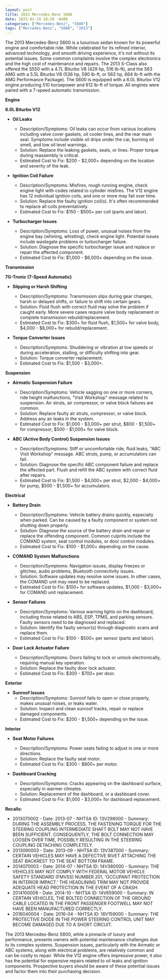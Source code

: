 ```yaml
---
layout: post
title: 2013 Mercedes-Benz S600
date: 2025-03-19 10:29 -0400
categories: ["Mercedes-Benz", "S600"]
tags: ["Mercedes-Benz", "S600", "2013"]
---
```

The 2013 Mercedes-Benz S600 is a luxurious sedan known for its powerful engine and comfortable ride. While celebrated for its refined interior, advanced technology, and smooth driving experience, it's not without its potential issues. Some common complaints involve the complex electronics and the high cost of maintenance and repairs. The 2013 S-Class also offered the S550 with a 4.7L Biturbo V8 (429 hp, 516 lb-ft), and the S63 AMG with a 5.5L Biturbo V8 (536 hp, 590 lb-ft, or 563 hp, 664 lb-ft with the AMG Performance Package). The S600 is equipped with a 6.0L Biturbo V12 engine producing 510 horsepower and 612 lb-ft of torque. All engines were paired with a 7-speed automatic transmission.

**Engine**

**6.0L Biturbo V12**

*   **Oil Leaks**
    *   Description/Symptoms: Oil leaks can occur from various locations including valve cover gaskets, oil cooler lines, and the rear main seal. Symptoms include visible oil drips under the car, burning oil smell, and low oil level warnings.
    *   Solution: Replace the leaking gaskets, seals, or lines. Proper torque during reassembly is critical.
    *   Estimated Cost to Fix: $200 - $2,000+ depending on the location and severity of the leak.

*   **Ignition Coil Failure**
    *   Description/Symptoms: Misfires, rough running engine, check engine light with codes related to cylinder misfires. The V12 engine has 12 individual ignition coils, and one or more may fail over time.
    *   Solution: Replace the faulty ignition coil(s). It's often recommended to replace all coils preventatively.
    *   Estimated Cost to Fix: $150 - $500+ per coil (parts and labor).

*   **Turbocharger Issues**
    *   Description/Symptoms: Loss of power, unusual noises from the engine bay (whining, whistling), check engine light. Potential issues include wastegate problems or turbocharger failure.
    *   Solution: Diagnose the specific turbocharger issue and replace or repair the affected component.
    *   Estimated Cost to Fix: $1,000 - $6,000+ depending on the issue.

**Transmission**

**7G-Tronic (7-Speed Automatic)**

*   **Slipping or Harsh Shifting**
    *   Description/Symptoms: Transmission slips during gear changes, harsh or delayed shifts, or failure to shift into certain gears.
    *   Solution: Fluid flush with correct fluid may solve the problem if caught early. More severe cases require valve body replacement or complete transmission rebuild/replacement.
    *   Estimated Cost to Fix: $300+ for fluid flush, $1,500+ for valve body, $4,000 - $8,000+ for rebuild/replacement.

*   **Torque Converter Issues**
    *   Description/Symptoms: Shuddering or vibration at low speeds or during acceleration, stalling, or difficulty shifting into gear.
    *   Solution: Torque converter replacement.
    *   Estimated Cost to Fix: $1,500 - $3,000+.

**Suspension**

*   **Airmatic Suspension Failure**
    *   Description/Symptoms: Vehicle sagging on one or more corners, ride height malfunctions, "Visit Workshop" message related to suspension. Air struts, air compressor, or valve block failures are common.
    *   Solution: Replace faulty air struts, compressor, or valve block. Address any air leaks in the system.
    *   Estimated Cost to Fix: $1,000 - $3,000+ per strut, $800 - $1,500+ for compressor, $500 - $1,000+ for valve block.

*   **ABC (Active Body Control) Suspension Issues**
    *   Description/Symptoms: Stiff or uncomfortable ride, fluid leaks, "ABC Visit Workshop" message. ABC struts, pump, or accumulators can fail.
    *   Solution: Diagnose the specific ABC component failure and replace the affected part. Flush and refill the ABC system with correct fluid after repairs.
    *   Estimated Cost to Fix: $1,500 - $4,000+ per strut, $2,000 - $4,000+ for pump, $500 - $1,500+ for accumulators.

**Electrical**

*   **Battery Drain**
    *   Description/Symptoms: Vehicle battery drains quickly, especially when parked. Can be caused by a faulty component or system not shutting down properly.
    *   Solution: Diagnose the source of the battery drain and repair or replace the offending component. Common culprits include the COMAND system, seat control modules, or door control modules.
    *   Estimated Cost to Fix: $100 - $1,000+ depending on the cause.

*   **COMAND System Malfunctions**
    *   Description/Symptoms: Navigation issues, display freezes or glitches, audio problems, Bluetooth connectivity issues.
    *   Solution: Software updates may resolve some issues. In other cases, the COMAND unit may need to be replaced.
    *   Estimated Cost to Fix: $100+ for software updates, $1,000 - $3,000+ for COMAND unit replacement.

*   **Sensor Failures**
    *   Description/Symptoms: Various warning lights on the dashboard, including those related to ABS, ESP, TPMS, and parking sensors. Faulty sensors need to be diagnosed and replaced.
    *   Solution: Identify the faulty sensor(s) through diagnostic scans and replace them.
    *   Estimated Cost to Fix: $100 - $500+ per sensor (parts and labor).

*   **Door Lock Actuator Failure**
    *   Description/Symptoms: Doors failing to lock or unlock electronically, requiring manual key operation.
    *   Solution: Replace the faulty door lock actuator.
    *   Estimated Cost to Fix: $300 - $700+ per door.

**Exterior**

*   **Sunroof Issues**
    *   Description/Symptoms: Sunroof fails to open or close properly, makes unusual noises, or leaks water.
    *   Solution: Inspect and clean sunroof tracks, repair or replace damaged components.
    *   Estimated Cost to Fix: $200 - $1,500+ depending on the issue.

**Interior**

*   **Seat Motor Failures**
    *   Description/Symptoms: Power seats failing to adjust in one or more directions.
    *   Solution: Replace the faulty seat motor.
    *   Estimated Cost to Fix: $300 - $800+ per motor.

*   **Dashboard Cracking**
    *   Description/Symptoms: Cracks appearing on the dashboard surface, especially in warmer climates.
    *   Solution: Replacement of the dashboard, or a dashboard cover.
    *   Estimated Cost to Fix: $1,000 - $3,000+ for dashboard replacement.

**Recalls:**

*   2013070002 - Date: 2013-07 - NHTSA ID: 13V298000 - Summary: DURING THE ASSEMBLY PROCESS, THE FASTENING TORQUE FOR THE STEERING COUPLING INTERMEDIATE SHAFT BOLT MAY NOT HAVE BEEN SUFFICIENT. CONSEQUENTLY, THE BOLT CONNECTION MAY LOOSEN OVER TIME, POSSIBLY RESULTING IN THE STEERING COUPLING DETACHING COMPLETELY.
*   2013090003 - Date: 2013-09 - NHTSA ID: 13V387000 - Summary: CERTAIN VEHICLES MAY HAVE A DEFECTIVE RIVET ATTACHING THE SEAT BACKREST TO THE SEAT BOTTOM FRAME.
*   2014070003 - Date: 2014-07 - NHTSA ID: 14V380000 - Summary: THE VEHICLES MAY NOT COMPLY WITH FEDERAL MOTOR VEHICLE SAFETY STANDARD (FMVSS) NUMBER 201, 'OCCUPANT PROTECTION IN INTERIOR IMPACT.' THE HEADLINING TRIM MAY NOT PROVIDE ADEQUATE HEAD PROTECTION IN THE EVENT OF A CRASH.
*   2014100009 - Date: 2014-10 - NHTSA ID: 14V659000 - Summary: IN CERTAIN VEHICLES, THE BOLTED CONNECTION OF THE GROUND CABLE LOCATED IN THE FRONT PASSENGER FOOTWELL MAY NOT HAVE BEEN MANUFACTURED CORRECTLY.
*   2016040004 - Date: 2016-04 - NHTSA ID: 16V159000 - Summary: THE PROTECTIVE DIODE IN THE POWER STEERING CONTROL UNIT MAY BECOME DAMAGED DUE TO A SHORT CIRCUIT.

The 2013 Mercedes-Benz S600, while a pinnacle of luxury and performance, presents owners with potential maintenance challenges due to its complex systems. Suspension issues, particularly with the Airmatic or ABC systems, along with electrical problems, are relatively common and can be costly to repair. While the V12 engine offers impressive power, it also has the potential for expensive repairs related to oil leaks and ignition components. Prospective buyers should be aware of these potential issues and factor them into their purchasing decision.

